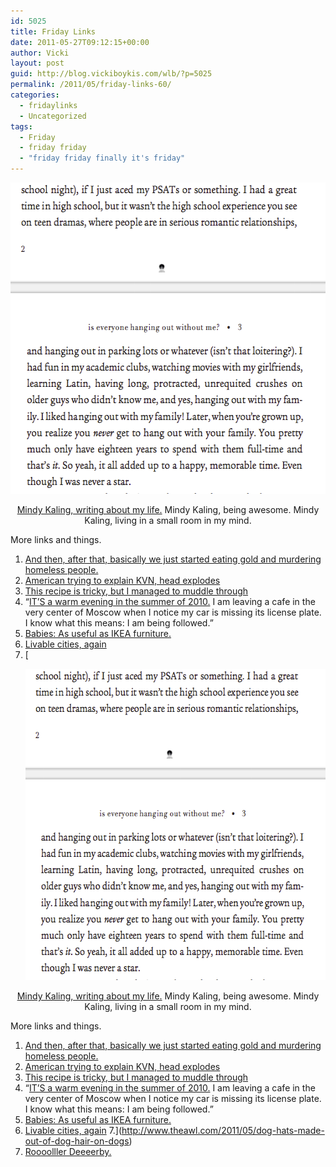 ```yaml
---
id: 5025
title: Friday Links
date: 2011-05-27T09:12:15+00:00
author: Vicki
layout: post
guid: http://blog.vickiboykis.com/wlb/?p=5025
permalink: /2011/05/friday-links-60/
categories:
  - fridaylinks
  - Uncategorized
tags:
  - Friday
  - friday friday
  - "friday friday finally it's friday"
---
```

<p style="text-align: center;">
  <a href="https://raw.githubusercontent.com/veekaybee/wlb/gh-pages/assets/images/2011/05/Screen-shot-2011-05-26-at-1.10.21-PM.png"><img class="aligncenter size-full wp-image-5024" title="Screen shot 2011-05-26 at 1.10.21 PM" src="https://raw.githubusercontent.com/veekaybee/wlb/gh-pages/assets/images/2011/05/Screen-shot-2011-05-26-at-1.10.21-PM.png" alt="" width="565" height="498" /></a><a href="http://www.scribd.com/doc/56238687/Is-Everyone-Hanging-Out-Without-Me-by-Mindy-Kaling-Excerpt"></a>
</p>

<p style="text-align: center;">
  <a href="http://www.scribd.com/doc/56238687/Is-Everyone-Hanging-Out-Without-Me-by-Mindy-Kaling-Excerpt" target="_blank">Mindy Kaling, writing about my life.</a> Mindy Kaling, being awesome. Mindy Kaling, living in a small room in my mind.
</p>

<p style="text-align: left;">
  More links and things.
</p>

  1. <a href="http://nymag.com/restaurants/features/el-bulli-2011-5/comments.html" target="_blank">And then, after that, basically we just started eating gold and murdering homeless people. </a>
  2. <a href="http://splitsider.com/2011/04/inside-kvn-russias-mega-popular-comedic-talent-show" target="_blank">American trying to explain KVN, head explodes</a>
  3. <a href="http://www.foodnetwork.com/recipes/follow-that-food/nutella-and-toast-recipe/index.html" target="_blank">This recipe is tricky, but I managed to muddle through</a>
  4. &#8220;<a href="http://www.nytimes.com/2011/05/22/opinion/22panyushkin.html?_r=1" target="_blank">IT’S a warm evening in the summer of 2010.</a> I am leaving a cafe in the very center of Moscow when I notice my car is missing its license plate. I know what this means: I am being followed.&#8221;
  5. <a href="http://thisisnotthatblog.com/2011/05/19/five-completely-unacceptable-household-uses-for-babies/" target="_blank">Babies: As useful as IKEA furniture. </a>
  6. <a href="http://offbeathome.com/2011/05/livable-city" target="_blank">Livable cities, again</a>
  7. [<p style="text-align: center;">
  <a href="https://raw.githubusercontent.com/veekaybee/wlb/gh-pages/assets/images/2011/05/Screen-shot-2011-05-26-at-1.10.21-PM.png"><img class="aligncenter size-full wp-image-5024" title="Screen shot 2011-05-26 at 1.10.21 PM" src="https://raw.githubusercontent.com/veekaybee/wlb/gh-pages/assets/images/2011/05/Screen-shot-2011-05-26-at-1.10.21-PM.png" alt="" width="565" height="498" /></a><a href="http://www.scribd.com/doc/56238687/Is-Everyone-Hanging-Out-Without-Me-by-Mindy-Kaling-Excerpt"></a>
</p>

<p style="text-align: center;">
  <a href="http://www.scribd.com/doc/56238687/Is-Everyone-Hanging-Out-Without-Me-by-Mindy-Kaling-Excerpt" target="_blank">Mindy Kaling, writing about my life.</a> Mindy Kaling, being awesome. Mindy Kaling, living in a small room in my mind.
</p>

<p style="text-align: left;">
  More links and things.
</p>

  1. <a href="http://nymag.com/restaurants/features/el-bulli-2011-5/comments.html" target="_blank">And then, after that, basically we just started eating gold and murdering homeless people. </a>
  2. <a href="http://splitsider.com/2011/04/inside-kvn-russias-mega-popular-comedic-talent-show" target="_blank">American trying to explain KVN, head explodes</a>
  3. <a href="http://www.foodnetwork.com/recipes/follow-that-food/nutella-and-toast-recipe/index.html" target="_blank">This recipe is tricky, but I managed to muddle through</a>
  4. &#8220;<a href="http://www.nytimes.com/2011/05/22/opinion/22panyushkin.html?_r=1" target="_blank">IT’S a warm evening in the summer of 2010.</a> I am leaving a cafe in the very center of Moscow when I notice my car is missing its license plate. I know what this means: I am being followed.&#8221;
  5. <a href="http://thisisnotthatblog.com/2011/05/19/five-completely-unacceptable-household-uses-for-babies/" target="_blank">Babies: As useful as IKEA furniture. </a>
  6. <a href="http://offbeathome.com/2011/05/livable-city" target="_blank">Livable cities, again</a>
  7.](http://www.theawl.com/2011/05/dog-hats-made-out-of-dog-hair-on-dogs) 
  8. [Roooolller Deeeerby.](http://makingitlovely.com/2011/05/20/this-is-my-tough-face)